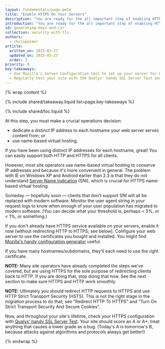 ```yaml
---
layout: fundamentals/page-pete
title: "Enable HTTPS On Your Servers"
description: "You are ready for the all important step of enabling HTTPS on your servers."
introduction: "You are ready for the all important step of enabling HTTPS on your servers."
id: generating-keys-and-csr
collection: security-with-tls
authors:
  - chrispalmer
article:
  written_on: 2015-03-27
  updated_on: 2015-03-27
  order: 3
priority: 0
key-takeaways:
  - Use Mozilla's Server Configuration tool to set up your server for HTTPS support.
  - Regularly test your site with the Qualys' handy SSL Server Test and ensure you get at least an A or A+.
---
```


{% wrap content %}

{% include shared/takeaway.liquid list=page.key-takeaways %}

{% include shared/toc.liquid %}

At this step, you must make a crucial operations decision:

* dedicate a distinct IP address to each hostname your web server serves content
  from; or
* use name-based virtual hosting.

If you have been using distinct IP addresses for each hostname, great! You can
easily support both HTTP and HTTPS for all clients.

However, most site operators use name-based virtual hosting to conserve IP
addresses and because it's more convenient in general. The problem with IE on
Windows XP and Android earlier than 2.3 is that they do not understand [Server
Name Indication](https://en.wikipedia.org/wiki/Server_Name_Indication) (SNI),
which is crucial for HTTPS name-based virtual hosting.

Someday — hopefully soon — clients that don't support SNI will all be replaced
with modern software. Monitor the user agent string in your request logs to know
when enough of your user population has migrated to modern software. (You can
decide what your threshold is; perhaps &lt; 5%, or &lt; 1%, or something.)

If you don't already have HTTPS service available on your servers, enable it now
(without redirecting HTTP to HTTPS; see below). Configure your web server to use
the certificates you bought and installed. You might find [Mozilla's handy
configuration
generator](https://mozilla.github.io/server-side-tls/ssl-config-generator/)
useful.

If you have many hostnames/subdomains, they'll each need to use the right
certificate.

**NOTE:** Many site operators have already completed the steps we've covered, but are
using HTTPS for the sole purpose of redirecting clients back to HTTP. If you
are doing that, stop doing that now. See the next section to make sure HTTPS and HTTP
work smoothly.

**NOTE:** Ultimately you should redirect HTTP requests to HTTPS and use HTTP Strict
Transport Security (HSTS). This is not the right stage in the migration process to do
that; see "Redirect HTTP To HTTPS" and "Turn On Strict Transport Security And Secure Cookies".

Now, and throughout your site's lifetime, check your HTTPS configuration with
[Qualys' handy SSL Server Test](https://www.ssllabs.com/ssltest/). Your site
should score an A or A+; treat anything that causes a lower grade as a bug.
(Today's A is tomorrow's B, because attacks against algorithms and protocols
always get better!)

{% endwrap %}
